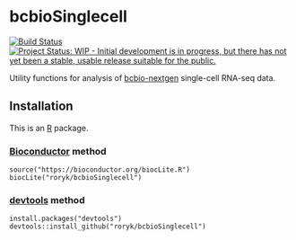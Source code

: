 [bcbio-nextgen]: https://bcbio-nextgen.readthedocs.io
[Bioconductor]: https://bioconductor.org
[devtools]: https://cran.r-project.org/package=devtools
[R]: https://www.r-project.org



# bcbioSinglecell

[![Build Status](https://travis-ci.org/roryk/bcbioSinglecell.svg?branch=master)](https://travis-ci.org/roryk/bcbioSinglecell)
[![Project Status: WIP - Initial development is in progress, but there has not yet been a stable, usable release suitable for the public.](http://www.repostatus.org/badges/latest/wip.svg)](http://www.repostatus.org/#wip)

Utility functions for analysis of [bcbio-nextgen][] single-cell RNA-seq data.


## Installation

This is an [R][] package.

### [Bioconductor][] method

```{r}
source("https://bioconductor.org/biocLite.R")
biocLite("roryk/bcbioSinglecell")
```

### [devtools][] method

```{r}
install.packages("devtools")
devtools::install_github("roryk/bcbioSinglecell")
```
